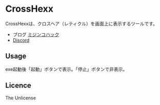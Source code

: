 # CrossHexx
CrossHexxは、クロスヘア（レティクル）を画面上に表示するツールです。
* ブログ [ミジンコハック](http://mjh.blog.jp/)
* [Discord](https://discord.gg/s4vsJZrmNj)

## Usage
exe起動後「起動」ボタンで表示。「停止」ボタンで非表示。

## Licence
The Unlicense
